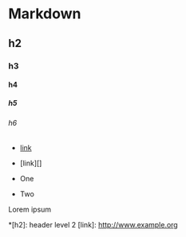 Markdown
========

## h2
### h3
#### h4
##### h5
###### h6

 - [link](http://example.org)
 - [link][]

 - One
 - Two 

Lorem ipsum

*[h2]: header level 2 
[link]: http://www.example.org 